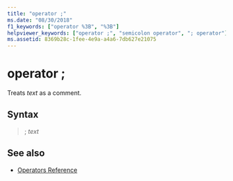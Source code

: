 ```yaml
---
title: "operator ;"
ms.date: "08/30/2018"
f1_keywords: ["operator %3B", "%3B"]
helpviewer_keywords: ["operator ;", "semicolon operator", "; operator"]
ms.assetid: 8369b28c-1fee-4e9a-a4a6-7db627e21075
---
```

# operator ;

Treats *text* as a comment.

## Syntax

> ; *text*

## See also

- [Operators Reference](../../assembler/masm/operators-reference.md)
